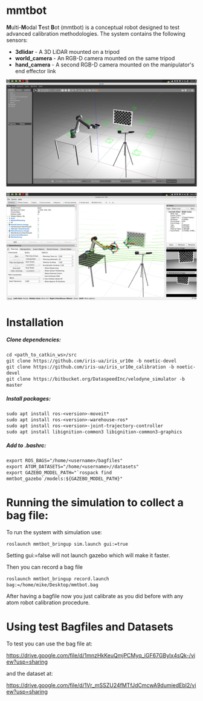 # mmtbot

**M**ulti-**M**odal **T**est **B**ot (mmtbot) is a conceptual robot designed to test advanced calibration methodologies. The system contains the following sensors:

- **3dlidar** - A 3D LiDAR mounted on a tripod
- **world_camera** - An RGB-D camera mounted on the same tripod
- **hand_camera** - A second RGB-D camera mounted on the manipulator's end effector link

![mmtbot_gazebo](docs/gazebo.png)

![mmtbot_gazebo](docs/rviz.png)

# Installation

##### Clone dependencies:
```
cd <path_to_catkin_ws>/src
git clone https://github.com/iris-ua/iris_ur10e -b noetic-devel
git clone https://github.com/iris-ua/iris_ur10e_calibration -b noetic-devel
git clone https://bitbucket.org/DataspeedInc/velodyne_simulator -b master
```

##### Install packages:
```
sudo apt install ros-<version>-moveit*
sudo apt install ros-<version>-warehouse-ros*
sudo apt install ros-<version>-joint-trajectory-controller
sudo apt install libignition-common3 libignition-common3-graphics
```

##### Add to .bashrc:
```
export ROS_BAGS="/home/<username>/bagfiles"
export ATOM_DATASETS="/home/<username>//datasets"
export GAZEBO_MODEL_PATH="`rospack find mmtbot_gazebo`/models:${GAZEBO_MODEL_PATH}"
```


# Running the simulation to collect a bag file:

To run the system with simulation use:

    roslaunch mmtbot_bringup sim.launch gui:=true

Setting gui:=false will not launch gazebo which will make it faster.

Then you can record a bag file

    roslaunch mmtbot_bringup record.launch bag:=/home/mike/Desktop/mmtbot.bag

After having a bagfile now you just calibrate as you did before with any atom robot calibration procedure.

# Using test Bagfiles and Datasets 

To test you can use the bag file at:

https://drive.google.com/file/d/1mnzHkKeuQmjPCMyq_iGF67GByIx4sQk-/view?usp=sharing

and the dataset at:

https://drive.google.com/file/d/1Vr_mSSZU24fMTfJdCmcwA9dumiedEbl2/view?usp=sharing

